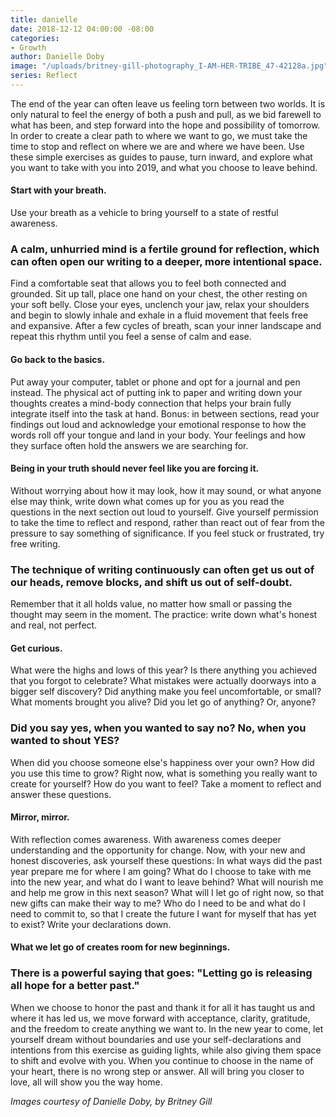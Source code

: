 ```yaml
---
title: danielle
date: 2018-12-12 04:00:00 -08:00
categories:
- Growth
author: Danielle Doby
image: "/uploads/britney-gill-photography_I-AM-HER-TRIBE_47-42128a.jpg"
series: Reflect
---
```


The end of the year can often leave us feeling torn between two worlds. It is only natural to feel the energy of both a push and pull, as we bid farewell to what has been, and step forward into the hope and possibility of tomorrow. In order to create a clear path to where we want to go, we must take the time to stop and reflect on where we are and where we have been. Use these simple exercises as guides to pause, turn inward, and explore what you want to take with you into 2019, and what you choose to leave behind. 

#### Start with your breath.

Use your breath as a vehicle to bring yourself to a state of restful awareness. 

### A calm, unhurried mind is a fertile ground for reflection, which can often open our writing to a deeper, more intentional space. 

Find a comfortable seat that allows you to feel both connected and grounded. Sit up tall, place one hand on your chest, the other resting on your soft belly. Close your eyes, unclench your jaw, relax your shoulders and begin to slowly inhale and exhale in a fluid movement that feels free and expansive. After a few cycles of breath, scan your inner landscape and repeat this rhythm until you feel a sense of calm and ease. 

#### Go back to the basics. 

Put away your computer, tablet or phone and opt for a journal and pen instead. The physical act of putting ink to paper and writing down your thoughts creates a mind-body connection that helps your brain fully integrate itself into the task at hand. Bonus: in between sections, read your findings out loud and acknowledge your emotional response to how the words roll off your tongue and land in your body. Your feelings and how they surface often hold the answers we are searching for.

#### Being in your truth should never feel like you are forcing it.

Without worrying about how it may look, how it may sound, or what anyone else may think, write down what comes up for you as you read the questions in the next section out loud to yourself. Give yourself permission to take the time to reflect and respond, rather than react out of fear from the pressure to say something of significance. If you feel stuck or frustrated, try free writing. 

### The technique of writing continuously can often get us out of our heads, remove blocks, and shift us out of self-doubt. 

Remember that it all holds value, no matter how small or passing the thought may seem in the moment. The practice: write down what's honest and real, not perfect.

#### Get curious. 

What were the highs and lows of this year? Is there anything you achieved that you forgot to celebrate? What mistakes were actually doorways into a bigger self discovery? Did anything make you feel uncomfortable, or small? What moments brought you alive? Did you let go of anything? Or, anyone? 

### Did you say yes, when you wanted to say no? No, when you wanted to shout YES? 

When did you choose someone else's happiness over your own? How did you use this time to grow? Right now, what is something you really want to create for yourself? How do you want to feel? Take a moment to reflect and answer these questions.

#### Mirror, mirror. 

With reflection comes awareness. With awareness comes deeper understanding and the opportunity for change. Now, with your new and honest discoveries, ask yourself these questions: In what ways did the past year prepare me for where I am going? What do I choose to take with me into the new year, and what do I want to leave behind? What will nourish me and help me grow in this next season? What will I let go of right now, so that new gifts can make their way to me?  Who do I need to be and what do I need to commit to, so that I create the future I want for myself that has yet to exist? Write your declarations down. 

#### What we let go of creates room for new beginnings.

### There is a powerful saying that goes: "Letting go is releasing all hope for a better past." 

When we choose to honor the past and thank it for all it has taught us and where it has led us, we move forward with acceptance, clarity, gratitude, and the freedom to create anything we want to. In the new year to come, let yourself dream without boundaries and use your self-declarations and intentions from this exercise as guiding lights, while also giving them space to shift and evolve with you. When you continue to choose in the name of your heart, there is no wrong step or answer. All will bring you closer to love, all will show you the way home.  

_Images courtesy of Danielle Doby, by Britney Gill_